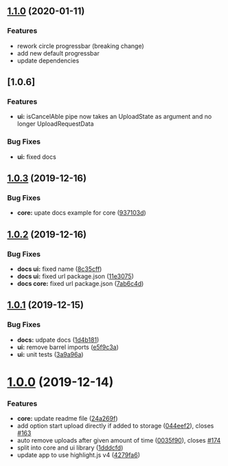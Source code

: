 ## [1.1.0](https://github.com/r-hannuschka/ngx-fileupload/compare/4.0.3...4.1.0) (2020-01-11)

### Features

- rework circle progressbar (breaking change)
- add new default progressbar
- update dependencies


## [1.0.6]

### Features
* **ui:** isCancelAble pipe now takes an UploadState as argument and no longer UploadRequestData

### Bug Fixes

* **ui:** fixed docs



## [1.0.3](https://github.com/r-hannuschka/ngx-fileupload/compare/4.0.2...4.0.3) (2019-12-16)

### Bug Fixes

* **core:** upate docs example for core ([937103d](https://github.com/r-hannuschka/ngx-fileupload/commit/937103d873458e04ac3e0c70bf7152758c03b45a))


## [1.0.2](https://github.com/r-hannuschka/ngx-fileupload/compare/4.0.1...4.0.2) (2019-12-16)

### Bug Fixes

* **docs ui:** fixed name ([8c35cff](https://github.com/r-hannuschka/ngx-fileupload/commit/8c35cff801e8de00723e0c1a84547e4ed6e742c4))
* **docs ui:** fixed url package.json ([11e3075](https://github.com/r-hannuschka/ngx-fileupload/commit/11e30754715a96dbd3ad0c06c7fcc95c877a894f))
* **docs core:** fixed url package.json ([7ab6c4d](https://github.com/r-hannuschka/ngx-fileupload/commit/7ab6c4d5d0d286aed5ed3417d523b786679a4274))


## [1.0.1](https://github.com/r-hannuschka/ngx-fileupload/compare/4.0.0...4.0.1) (2019-12-15)


### Bug Fixes

* **docs:** udpate docs ([1d4b181](https://github.com/r-hannuschka/ngx-fileupload/commit/1d4b1811e2e874cb7eb32f501ef183b707ec73d7))
* **ui:** remove barrel imports ([e5f9c3a](https://github.com/r-hannuschka/ngx-fileupload/commit/e5f9c3af3e0c97f74f7586e622bb666d5d901f2c))
* **ui:** unit tests ([3a9a96a](https://github.com/r-hannuschka/ngx-fileupload/commit/3a9a96a965e9e21a758144ffa9f19da175240791))


# [1.0.0](https://github.com/r-hannuschka/ngx-fileupload/compare/3.4.3...4.0.0) (2019-12-14)

### Features

* **core:** update readme file ([24a269f](https://github.com/r-hannuschka/ngx-fileupload/commit/24a269f3e006f89a226a47f2ad614ed542a5f53c))
* add option start upload directly if added to storage ([044eef2](https://github.com/r-hannuschka/ngx-fileupload/commit/044eef27917f8ff4f00b89ec9760b2b45265182d)), closes [#163](https://github.com/r-hannuschka/ngx-fileupload/issues/163)
* auto remove uploads after given amount of time ([0035f90](https://github.com/r-hannuschka/ngx-fileupload/commit/0035f907ab7ca392cbdb1ae74af0aeed86cae483)), closes [#174](https://github.com/r-hannuschka/ngx-fileupload/issues/174)
* split into core and ui library ([1dddcfd](https://github.com/r-hannuschka/ngx-fileupload/commit/1dddcfd957c7a63d205b4712b363e89d1d1096ca))
* update app to use highlight.js v4 ([4279fa6](https://github.com/r-hannuschka/ngx-fileupload/commit/4279fa650d14b380de95c8bfc1b8e2ec9841de6a))

